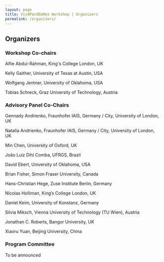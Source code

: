 ```yaml
---
layout: page
title: Vis4PandEmRes Workshop | Organizers
permalink: /organizers/
---
```

<h2>Organizers</h2>

<h3>Workshop Co-chairs</h3>
<p>Alfie Abdul-Rahman, King's College London, UK</p>
<p>Kelly Gaither, University of Texas at Austin, USA</p>
<p>Wolfgang Jentner, University of Oklahoma, USA</p>
<p>Tobias Schreck, Graz University of Technology, Austria</p>

<h3>Advisory Panel Co-Chairs</h3>
<p>Gennady Andrienko, Fraunhofer IAIS, Germany / City, University of 
London, UK</p>
<p>Natalia Andrienko, Fraunhofer IAIS, Germany / City, University of 
London, UK</p>
<p>Min Chen, University of Oxford, UK</p>
<p>João Luiz Dihl Comba, UFRGS, Brazil</p>
<p>David Ebert, University of Oklahoma, USA</p>
<p>Brian Fisher, Simon Fraser University, Canada</p>
<p>Hans-Christian Hege, Zuse Institute Berlin, Germany</p>
<p>Nicolas Holliman, King’s College London, UK</p>
<p>Daniel Keim, University of Konstanz, Germany</p>
<p>Silvia Miksch, Vienna University of Technology (TU Wien), Austria</p>
<p>Jonathan C. Roberts, Bangor University, UK</p>
<p>Xiaoru Yuan, Beijing University, China</p>

<h3>Program Committee</h3>
<p>To be announced</p>